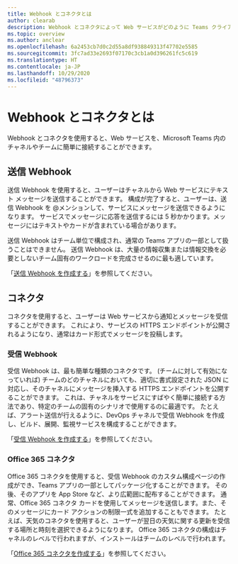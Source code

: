 ```yaml
---
title: Webhook とコネクタとは
author: clearab
description: Webhook とコネクタによって Web サービスがどのように Teams クライアントに接続されるかについて説明します。
ms.topic: overview
ms.author: anclear
ms.openlocfilehash: 6a2453cb7d0c2d55a8df938849313f47702e5585
ms.sourcegitcommit: 3fc7ad33e2693f07170c3cb1a0d396261fc5c619
ms.translationtype: HT
ms.contentlocale: ja-JP
ms.lasthandoff: 10/29/2020
ms.locfileid: "48796373"
---
```

# <a name="what-are-webhooks-and-connectors"></a>Webhook とコネクタとは

Webhook とコネクタを使用すると、Web サービスを、Microsoft Teams 内のチャネルやチームに簡単に接続することができます。 

## <a name="outgoing-webhooks"></a>送信 Webhook

送信 Webhook を使用すると、ユーザーはチャネルから Web サービスにテキスト メッセージを送信することができます。 構成が完了すると、ユーザーは、送信 Webhook を @メンションして、サービスにメッセージを送信できるようになります。 サービスでメッセージに応答を送信するには 5 秒かかります。メッセージにはテキストやカードが含まれている場合があります。

送信 Webhook はチーム単位で構成され、通常の Teams アプリの一部として扱うことはできません。 送信 Webhook は、大量の情報収集または情報交換を必要としないチーム固有のワークロードを完成させるのに最も適しています。

「[送信 Webhook を作成する](~/webhooks-and-connectors/how-to/add-outgoing-webhook.md)」を参照してください。

## <a name="connectors"></a>コネクタ

コネクタを使用すると、ユーザーは Web サービスから通知とメッセージを受信することができます。 これにより、サービスの HTTPS エンドポイントが公開されるようになり、通常はカード形式でメッセージを投稿します。

### <a name="incoming-webhooks"></a>受信 Webhook

受信 Webhook は、最も簡単な種類のコネクタです。 (チームに対して有効になっていれば) チームのどのチャネルにおいても、適切に書式設定された JSON に対応し、そのチャネルにメッセージを挿入する HTTPS エンドポイントを公開することができます。 これは、チャネルをサービスにすばやく簡単に接続する方法であり、特定のチームの固有のシナリオで使用するのに最適です。 たとえば、アラート送信が行えるように、DevOps チャネルで受信 Webhook を作成し、ビルド、展開、監視サービスを構成することができます。

「[受信 Webhook を作成する](~/webhooks-and-connectors/how-to/add-incoming-webhook.md)」を参照してください。

### <a name="office-365-connectors"></a>Office 365 コネクタ

Office 365 コネクタを使用すると、受信 Webhook のカスタム構成ページの作成ができ、Teams アプリの一部としてパッケージ化することができます。 その後、そのアプリを App Store など、より広範囲に配布することができます。 通常、Office 365 コネクタ カードを使用してメッセージを送信します。また、そのメッセージにカード アクションの制限一式を追加することもできます。 たとえば、天気のコネクタを使用すると、ユーザーが翌日の天気に関する更新を受信する場所と時刻を選択できるようになります。 Office 365 コネクタの構成はチャネルのレベルで行われますが、インストールはチームのレベルで行われます。

「[Office 365 コネクタを作成する](~/webhooks-and-connectors/how-to/connectors-creating.md)」を参照してください。

